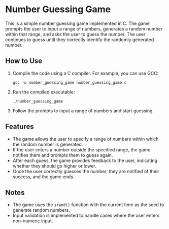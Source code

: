 # Number Guessing Game

This is a simple number guessing game implemented in C. The game prompts the user to input a range of numbers, generates a random number within that range, and asks the user to guess the number. The user continues to guess until they correctly identify the randomly generated number.

## How to Use

1. Compile the code using a C compiler. For example, you can use GCC:
    ```
    gcc -o number_guessing_game number_guessing_game.c
    ```

2. Run the compiled executable:
    ```
    ./number_guessing_game
    ```

3. Follow the prompts to input a range of numbers and start guessing.

## Features

- The game allows the user to specify a range of numbers within which the random number is generated.
- If the user enters a number outside the specified range, the game notifies them and prompts them to guess again.
- After each guess, the game provides feedback to the user, indicating whether they should go higher or lower.
- Once the user correctly guesses the number, they are notified of their success, and the game ends.

## Notes

- The game uses the `srand()` function with the current time as the seed to generate random numbers.
- Input validation is implemented to handle cases where the user enters non-numeric input.
